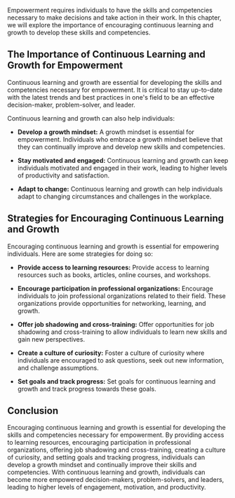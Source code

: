 
Empowerment requires individuals to have the skills and competencies necessary to make decisions and take action in their work. In this chapter, we will explore the importance of encouraging continuous learning and growth to develop these skills and competencies.

The Importance of Continuous Learning and Growth for Empowerment
----------------------------------------------------------------

Continuous learning and growth are essential for developing the skills and competencies necessary for empowerment. It is critical to stay up-to-date with the latest trends and best practices in one's field to be an effective decision-maker, problem-solver, and leader.

Continuous learning and growth can also help individuals:

* **Develop a growth mindset:** A growth mindset is essential for empowerment. Individuals who embrace a growth mindset believe that they can continually improve and develop new skills and competencies.

* **Stay motivated and engaged:** Continuous learning and growth can keep individuals motivated and engaged in their work, leading to higher levels of productivity and satisfaction.

* **Adapt to change:** Continuous learning and growth can help individuals adapt to changing circumstances and challenges in the workplace.

Strategies for Encouraging Continuous Learning and Growth
---------------------------------------------------------

Encouraging continuous learning and growth is essential for empowering individuals. Here are some strategies for doing so:

* **Provide access to learning resources:** Provide access to learning resources such as books, articles, online courses, and workshops.

* **Encourage participation in professional organizations:** Encourage individuals to join professional organizations related to their field. These organizations provide opportunities for networking, learning, and growth.

* **Offer job shadowing and cross-training:** Offer opportunities for job shadowing and cross-training to allow individuals to learn new skills and gain new perspectives.

* **Create a culture of curiosity:** Foster a culture of curiosity where individuals are encouraged to ask questions, seek out new information, and challenge assumptions.

* **Set goals and track progress:** Set goals for continuous learning and growth and track progress towards these goals.

Conclusion
----------

Encouraging continuous learning and growth is essential for developing the skills and competencies necessary for empowerment. By providing access to learning resources, encouraging participation in professional organizations, offering job shadowing and cross-training, creating a culture of curiosity, and setting goals and tracking progress, individuals can develop a growth mindset and continually improve their skills and competencies. With continuous learning and growth, individuals can become more empowered decision-makers, problem-solvers, and leaders, leading to higher levels of engagement, motivation, and productivity.

